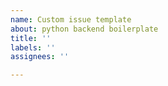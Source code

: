```yaml
---
name: Custom issue template
about: python backend boilerplate
title: ''
labels: ''
assignees: ''

---
```



